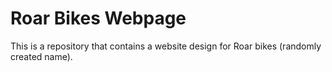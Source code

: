 # Roar Bikes Webpage
This is a repository that contains a website design for Roar bikes (randomly created name). 
